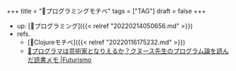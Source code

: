 +++
title = "🔖プログラミングモチベ"
tags = ["TAG"]
draft = false
+++

-   up: [📂プログラミング]({{< relref "20220214050656.md" >}})
-   refs.
    -   [📝Clojureモチベ]({{< relref "20220116175232.md" >}})
    -   [🔗プログラマは芸術家となりえるか？クヌース先生のプログラム論を読んだ読書メモ |Futurismo](https://futurismo.biz/archives/2417/)
